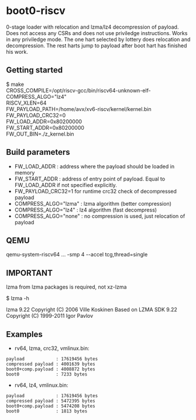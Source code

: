 # boot0-riscv

0-stage loader with relocation and lzma/lz4 decompression of payload.
Does not access any CSRs and does not use priviledge instructions.
Works in any priviledge mode. The one hart selected by lottery does
relocation and decompression. The rest harts jump to payload after boot
hart has finished his work.

## Getting started

$ make \
  CROSS_COMPILE=/opt/riscv-gcc/bin/riscv64-unknown-elf- \
  COMPRESS_ALGO="lz4" \
  RISCV_XLEN=64 \
  FW_PAYLOAD_PATH=/home/avx/xv6-riscv/kernel/kernel.bin \
  FW_PAYLOAD_CRC32=0 \
  FW_LOAD_ADDR=0x80200000 \
  FW_START_ADDR=0x80200000 \
  FW_OUT_BIN=./z_kernel.bin

## Build parameters

- FW_LOAD_ADDR : address where the payload should be loaded in memory
- FW_START_ADDR : address of entry point of payload.
  Equal to FW_LOAD_ADDR if not specified explicitly.
- FW_PAYLOAD_CRC32=1 for runtime crc32 check of decompressed payload
- COMPRESS_ALGO="lzma" : lzma algorithm (better compression)
- COMPRESS_ALGO="lz4"  : lz4 algorithm (fast decompress)
- COMPRESS_ALGO="none" : no compression is used, just relocation of payload

## QEMU

qemu-system-riscv64 ... -smp 4 --accel tcg,thread=single

## IMPORTANT

lzma from lzma packages is required, not xz-lzma

$ lzma -h

lzma 9.22 Copyright (C) 2006 Ville Koskinen
Based on LZMA SDK 9.22 Copyright (C) 1999-2011 Igor Pavlov

## Examples

- rv64, lzma, crc32, vmlinux.bin:
```
payload            : 17619456 bytes
compressed payload : 4001639 bytes
boot0+comp.payload : 4008872 bytes
boot0              : 7233 bytes
```

- rv64, lz4, vmlinux.bin:
```
payload            : 17619456 bytes
compressed payload : 5472395 bytes
boot0+comp.payload : 5474208 bytes
boot0              : 1813 bytes
```
